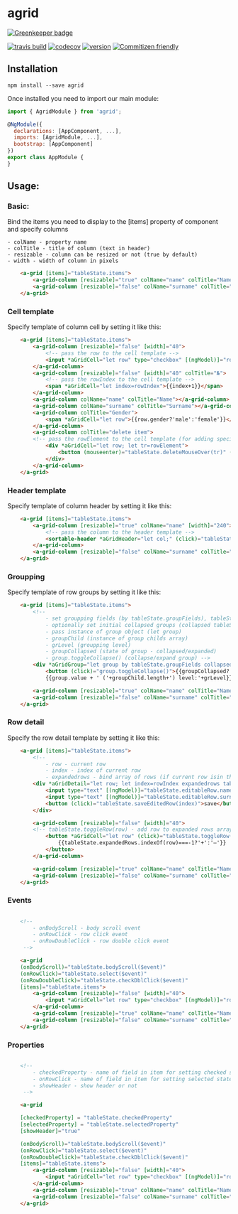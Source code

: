 # agrid

[![Greenkeeper badge](https://badges.greenkeeper.io/kachav/agrid.svg)](https://greenkeeper.io/)

[![travis build](https://img.shields.io/travis/kachav/agrid.svg?style=flat-square)](https://travis-ci.org/kachav/agrid)
[![codecov](https://img.shields.io/codecov/c/github/kachav/agrid.svg?style=flat-square)](https://codecov.io/gh/kachav/agrid)
[![version](https://img.shields.io/npm/v/agrid.svg?style=flat-square)](https://www.npmjs.com/package/agrid)
[![Commitizen friendly](https://img.shields.io/badge/commitizen-friendly-brightgreen.svg)](http://commitizen.github.io/cz-cli/)


## Installation
```shell
npm install --save agrid
```
Once installed you need to import our main module:
```js
import { AgridModule } from 'agrid';

@NgModule({
  declarations: [AppComponent, ...],
  imports: [AgridModule, ...],  
  bootstrap: [AppComponent]
})
export class AppModule {
}
```

## Usage:

### Basic:

Bind the items you need to display to the [items] property of component and specify columns

    - colName - property name
    - colTitle - title of column (text in header)
    - resizable - column can be resized or not (true by default)
    - width - width of column in pixels

```html
    <a-grid [items]="tableState.items">
        <a-grid-column [resizable]="true" colName="name" colTitle="Name" [width]="240"></a-grid-column>
        <a-grid-column [resizable]="false" colName="surname" colTitle="Surname"></a-grid-column>
    </a-grid>
```

### Cell template

Specify template of column cell by setting it like this:


```html
    <a-grid [items]="tableState.items">
    	<a-grid-column [resizable]="false" [width]="40">
            <!-- pass the row to the cell template -->
			<input *aGridCell="let row" type="checkbox" [(ngModel)]="row.checked" />
		</a-grid-column>
        <a-grid-column [resizable]="false" [width]="40" colTitle="№">
            <!-- pass the rowIndex to the cell template -->
			<span *aGridCell="let index=rowIndex">{{index+1}}</span>
		</a-grid-column>
        <a-grid-column colName="name" colTitle="Name"></a-grid-column>
        <a-grid-column colName="surname" colTitle="Surname"></a-grid-column>
        <a-grid-column colTitle="Gender">
            <span *aGridCell="let row">{{row.gender?'male':'female'}}</span>
        </a-grid-column>
        <a-grid-column colTitle="delete item">
        <!-- pass the rowElement to the cell template (for adding specific class to entire row before deleting to highlight row) -->
			<div *aGridCell="let row; let tr=rowElement">
				<button (mouseenter)="tableState.deleteMouseOver(tr)" (mouseleave)="tableState.deleteMouseLeave(tr)" (click)="tableState.removeItem(row)">-</button>
			</div>
		</a-grid-column>
    </a-grid>
```
### Header template

Specify template of column header by setting it like this:

```html
    <a-grid [items]="tableState.items">
        <a-grid-column [resizable]="true" colName="name" [width]="240">
            <!-- pass the column to the header template -->
            <sortable-header *aGridHeader="let col;" (click)="tableState.sortBy('name')">Name {{col.width}}</sortable-header>
        </a-grid-column>
        <a-grid-column [resizable]="false" colName="surname" colTitle="Surname"></a-grid-column>
    </a-grid>
```
### Groupping

Specify template of row groups by setting it like this:

```html
    <a-grid [items]="tableState.items">
        <!-- 
            - set groupping fields (by tableState.groupFields), tableState.groupFields can be a string name of single field, and array of multiple fields names
            - optionally set initial collapsed groups (collapsed tableState.groupFields), tableState.groupFields can be a string name of single field, and array of multiple fields names
            - pass instance of group object (let group)
            - groupChild (instance of group childs array)
            - grLevel (groupping level)
            - groupCollapsed (state of group - collapsed/expanded)
            - group.toggleCollapse() (collapse/expand group) -->
        <div *aGridGroup="let group by tableState.groupFields collapsed tableState.groupFields; let groupChild=children;let grLevel=groupLevel;let groupCollapsed=collapsed;" [style.padding-left]="10+grLevel*20+'px'">
			<button (click)="group.toggleCollapse()">{{groupCollapsed?'+':'–'}}</button>
			{{group.value + ' ('+groupChild.length+') level:'+grLevel}}</div>

        <a-grid-column [resizable]="true" colName="name" colTitle="Name" [width]="240"></a-grid-column>
        <a-grid-column [resizable]="false" colName="surname" colTitle="Surname"></a-grid-column>
    </a-grid>
```

### Row detail

Specify the row detail template by setting it like this:

```html
    <a-grid [items]="tableState.items">
        <!-- 
            - row - current row
            - index - index of current row
            - expandedrows - bind array of rows (if current row isin this array - detail is expanded) -->
        <div *aGridDetail="let row; let index=rowIndex expandedrows tableState.expandedRows;">
			<input type="text" [(ngModel)]="tableState.editableRow.name" placeholder="Name" />
			<input type="text" [(ngModel)]="tableState.editableRow.surname" placeholder="Surname" />
			<button (click)="tableState.saveEditedRow(index)">save</button>
		</div>

        <a-grid-column [resizable]="false" [width]="40">
        <!-- tableState.toggleRow(row) - add row to expanded rows array -->
			<button *aGridCell="let row" (click)="tableState.toggleRow(row)">
				{{tableState.expandedRows.indexOf(row)===-1?'+':'–'}}
			</button>
		</a-grid-column>

        <a-grid-column [resizable]="true" colName="name" colTitle="Name" [width]="240"></a-grid-column>
        <a-grid-column [resizable]="false" colName="surname" colTitle="Surname"></a-grid-column>
    </a-grid>
```


### Events

```html

    <!-- 
        - onBodyScroll - body scroll event
        - onRowClick - row click event
        - onRowDoubleClick - row double click event
     -->

    <a-grid 
    (onBodyScroll)="tableState.bodyScroll($event)" 
    (onRowClick)="tableState.select($event)" 
    (onRowDoubleClick)="tableState.checkDblClick($event)" 
    [items]="tableState.items">
    	<a-grid-column [resizable]="false" [width]="40">
			<input *aGridCell="let row" type="checkbox" [(ngModel)]="row[tableState.checkedProperty]" />
		</a-grid-column>
        <a-grid-column [resizable]="true" colName="name" colTitle="Name" [width]="240"></a-grid-column>
        <a-grid-column [resizable]="false" colName="surname" colTitle="Surname"></a-grid-column>
    </a-grid>
```


### Properties

```html

    <!-- 
        - checkedProperty - name of field in item for setting checked state for it
        - onRowClick - name of field in item for setting selected state for it
        - showHeader - show header or not
     -->

    <a-grid 

    [checkedProperty] = "tableState.checkedProperty"
    [selectedProperty] = "tableState.selectedProperty"
    [showHeader]="true"

    (onBodyScroll)="tableState.bodyScroll($event)" 
    (onRowClick)="tableState.select($event)" 
    (onRowDoubleClick)="tableState.checkDblClick($event)" 
    [items]="tableState.items">
    	<a-grid-column [resizable]="false" [width]="40">
			<input *aGridCell="let row" type="checkbox" [(ngModel)]="row[tableState.checkedProperty]" />
		</a-grid-column>
        <a-grid-column [resizable]="true" colName="name" colTitle="Name" [width]="240"></a-grid-column>
        <a-grid-column [resizable]="false" colName="surname" colTitle="Surname"></a-grid-column>
    </a-grid>
```